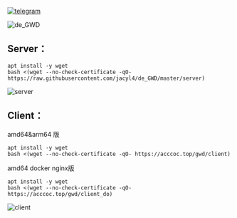 [![telegram](https://i.loli.net/2019/10/23/Ol9PX7io5b3hZsz.png)](https://t.me/de_GWD)


![de_GWD](https://i.loli.net/2019/11/05/93WjAt5mFG61xwU.png)

## Server：

```
apt install -y wget
bash <(wget --no-check-certificate -qO- https://raw.githubusercontent.com/jacyl4/de_GWD/master/server)
```
![server](https://i.loli.net/2019/11/16/Jr1fcSWspeDkm5g.png)

## Client：
amd64&arm64 版
```
apt install -y wget
bash <(wget --no-check-certificate -qO- https://acccoc.top/gwd/client)
```


amd64 docker nginx版
```
apt install -y wget
bash <(wget --no-check-certificate -qO- https://acccoc.top/gwd/client_do)
```

![client](https://i.loli.net/2019/11/01/qf37QxZbmhKBcjp.png)
